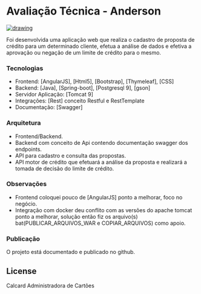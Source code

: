 # Avaliação Técnica - Anderson

[![drawing](https://sitegabriela.conductor.com.br/App_Themes/8/Images/Logos/BannerSite.png)](http://www.calcard.com.br/)

Foi desenvolvida uma aplicação web que realiza o cadastro de proposta de crédito para um determinado cliente, 
efetua a análise de dados e efetiva a aprovação ou negação de um limite de crédito para o mesmo.
  
### Tecnologias

  - Frontend: [AngularJS], [Html5], [Bootstrap], [Thymeleaf], [CSS]
  - Backend: [Java], [Spring-boot], [Postgresql 9], [gson]
  - Servidor Aplicação: [Tomcat 9]
  - Integrações: [Rest] conceito Restful e RestTemplate		  	
  - Documentação: [Swagger]						  		
  

### Arquitetura 

  - Frontend/Backend.	
  - Backend com conceito de Api contendo documentação swagger dos endpoints.		
  - API para cadastro e consulta das propostas. 									
  - API motor de crédito que efetuará a análise da proposta e realizará a tomada de decisão do limite de crédito. 

### Observações 

  - Frontend coloquei pouco de [AngularJS] ponto a melhorar, foco no negócio.
  - Integração com docker deu conflito com as versões do apache tomcat ponto a melhorar, solução então fiz os 
    arquivo(s) bat(PUBLICAR_ARQUIVOS_WAR e COPIAR_ARQUIVOS) como apoio.
   
  
### Publicação

O projeto está documentado e publicado no github.


License
----

Calcard Administradora de Cartões



   

   




	
	
	









